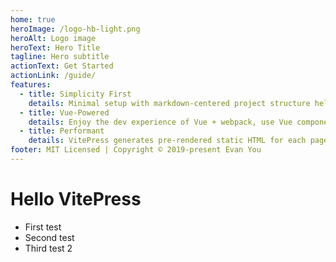 ```yaml
---
home: true
heroImage: /logo-hb-light.png
heroAlt: Logo image
heroText: Hero Title
tagline: Hero subtitle
actionText: Get Started
actionLink: /guide/
features:
  - title: Simplicity First
    details: Minimal setup with markdown-centered project structure helps you focus on writing.
  - title: Vue-Powered
    details: Enjoy the dev experience of Vue + webpack, use Vue components in markdown, and develop custom themes with Vue.
  - title: Performant
    details: VitePress generates pre-rendered static HTML for each page, and runs as an SPA once a page is loaded.
footer: MIT Licensed | Copyright © 2019-present Evan You
---
```

# Hello VitePress
- First test
- Second test
- Third test 2